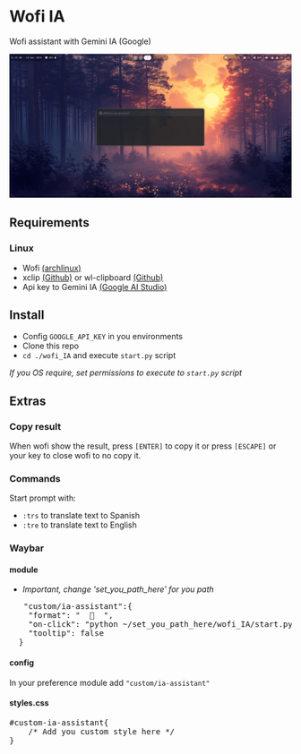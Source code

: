 # Wofi IA

Wofi assistant with Gemini IA (Google)

<div align="center">

![Image](./src/images/screenshot-1.png)

</div>

## Requirements

### Linux

- Wofi [(archlinux)](https://man.archlinux.org/man/wofi.1.en)
- xclip [(Github)](https://github.com/astrand/xclip) or wl-clipboard [(Github)](https://github.com/bugaevc/wl-clipboard)
- Api key to Gemini IA [(Google AI Studio)](https://aistudio.google.com/app/apikey)

## Install

- Config `GOOGLE_API_KEY` in you environments
- Clone this repo
- `cd ./wofi_IA` and execute `start.py` script

*If you OS require, set permissions to execute to `start.py` script*

## Extras

### Copy result

When wofi show the result, press `[ENTER]` to copy it or press `[ESCAPE]` or your key to close wofi to no copy it.

### Commands

Start prompt with:

- `:trs` to translate text to Spanish
- `:tre` to translate text to English

### Waybar

#### module

- *Important, change 'set_you_path_here' for you path*

<pre>
   "custom/ia-assistant":{
    "format": " <span>   </span>",
    "on-click": "python ~/set_you_path_here/wofi_IA/start.py",
    "tooltip": false
  }
</pre>

#### config

In your preference module add `"custom/ia-assistant"`

#### styles.css

<pre>
#custom-ia-assistant{
    /* Add you custom style here */
}
</pre>